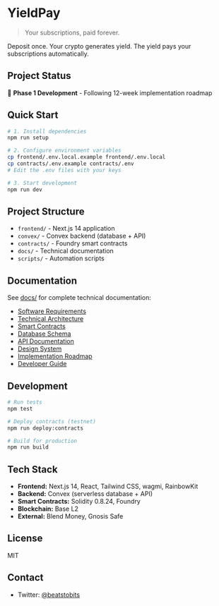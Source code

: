 # YieldPay

> Your subscriptions, paid forever.

Deposit once. Your crypto generates yield. The yield pays your subscriptions automatically.

## Project Status

🚧 **Phase 1 Development** - Following 12-week implementation roadmap

## Quick Start

```bash
# 1. Install dependencies
npm run setup

# 2. Configure environment variables
cp frontend/.env.local.example frontend/.env.local
cp contracts/.env.example contracts/.env
# Edit the .env files with your keys

# 3. Start development
npm run dev
```

## Project Structure

- `frontend/` - Next.js 14 application
- `convex/` - Convex backend (database + API)
- `contracts/` - Foundry smart contracts
- `docs/` - Technical documentation
- `scripts/` - Automation scripts

## Documentation

See [docs/](./docs/) for complete technical documentation:

- [Software Requirements](./docs/SRS.md)
- [Technical Architecture](./docs/ARCHITECTURE.md)
- [Smart Contracts](./docs/SMART_CONTRACTS.md)
- [Database Schema](./docs/DATABASE.md)
- [API Documentation](./docs/API.md)
- [Design System](./docs/UI_UX.md)
- [Implementation Roadmap](./docs/ROADMAP.md)
- [Developer Guide](./docs/DEVELOPER_GUIDE.md)

## Development

```bash
# Run tests
npm test

# Deploy contracts (testnet)
npm run deploy:contracts

# Build for production
npm run build
```

## Tech Stack

- **Frontend:** Next.js 14, React, Tailwind CSS, wagmi, RainbowKit
- **Backend:** Convex (serverless database + API)
- **Smart Contracts:** Solidity 0.8.24, Foundry
- **Blockchain:** Base L2
- **External:** Blend Money, Gnosis Safe

## License

MIT

## Contact

- Twitter: [@beatstobits](https://twitter.com/beatstobits)